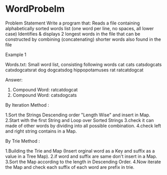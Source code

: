 # WordProbelm

Problem Statement
Write a program that: 
Reads a file containing alphabetically sorted words list (one word per line, no spaces, all lower case) 
Identifies & displays 2 longest words in the file that can be constructed by combining (concatenating) shorter words also found in the file

Example 1

Words.txt: Small word list, consisting following words
cat
cats
catsdogcats 
catxdogcatsrat
dog
dogcatsdog
hippopotamuses
rat
ratcatdogcat

Answer: 
1. Compound Word: ratcatdogcat
2. Compound Word: catsdogcats

By Iteration Method : 

1.Sort the Strings Descending order "Length Wise" and insert in Map.
2.Start with the first String and Loop over Sorted Strings
3.check it can made of other words by dividing into all possible combination.
4.check left and right string contains in a Map.


By Trie Method : 

1.Building the Trie and Map (Insert orginal word as a Key and suffix as a value in a Tree Map).
2.if word and suffix are same don't insert in a Map.
3.Sort the Map according to the length in Descending Order.
4.Now iterate the Map and check each suffix of each word are prefix in trie.
